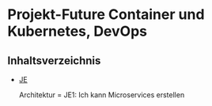 Projekt-Future Container und Kubernetes, DevOps
========
## Inhaltsverzeichnis
- [JE](/01_Kompetenzen/JE/)

    Architektur = JE1: Ich kann Microservices erstellen